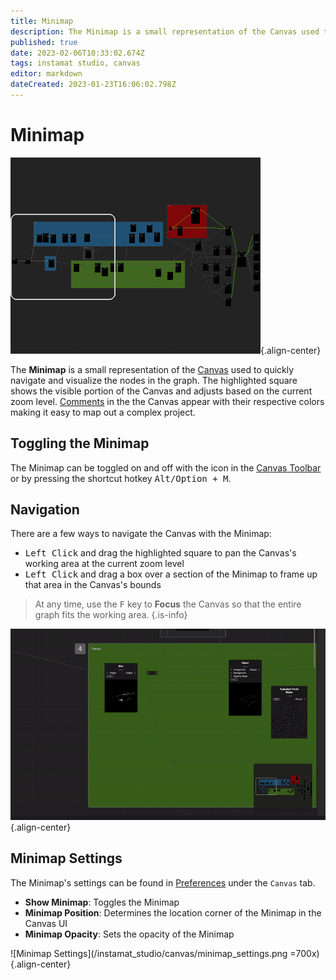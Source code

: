 ```yaml
---
title: Minimap
description: The Minimap is a small representation of the Canvas used to quickly navigate and visualize the nodes in the graph.
published: true
date: 2023-02-06T10:33:02.674Z
tags: instamat studio, canvas
editor: markdown
dateCreated: 2023-01-23T16:06:02.798Z
---
```


# Minimap

![Minimap](/instamat_studio/canvas/minimap_on_canvas.png){.align-center}

The **Minimap** is a small representation of the [Canvas](/Products/InstaMAT_Studio/Canvas) used to quickly navigate and visualize the nodes in the graph. The highlighted square shows the visible portion of the Canvas and adjusts based on the current zoom level. <a href="">Comments</a> in the the Canvas appear with their respective colors making it easy to map out a complex project. 

## Toggling the Minimap

The Minimap can be toggled on and off with the <i class="fa-regular fa-globe"></i> icon in the [Canvas Toolbar](/Products/InstaMAT_Studio/Canvas/Canvas_Interface/Canvas_Toolbar) or by pressing the shortcut hotkey <kbd>Alt/Option + M</kbd>.

## Navigation

There are a few ways to navigate the Canvas with the Minimap:

- <kbd>Left Click</kbd> and drag the highlighted square to pan the Canvas's working area at the current zoom level
- <kbd>Left Click</kbd> and drag a box over a section of the Minimap to frame up that area in the Canvas's bounds

> At any time, use the <kbd>F</kbd> key to **Focus** the Canvas so that the entire graph fits the working area.
{.is-info}

![Minimap Navigation GIF](/instamat_studio/canvas/minimap_navigation.gif){.align-center}

## Minimap Settings

The Minimap's settings can be found in [Preferences](/Products/InstaMAT_Studio/Canvas/Canvas_Interface/Preferences) under the `Canvas` tab.

- **Show Minimap**: Toggles the Minimap
- **Minimap Position**: Determines the location corner of the Minimap in the Canvas UI
- **Minimap Opacity**: Sets the opacity of the Minimap

![Minimap Settings](/instamat_studio/canvas/minimap_settings.png =700x){.align-center}